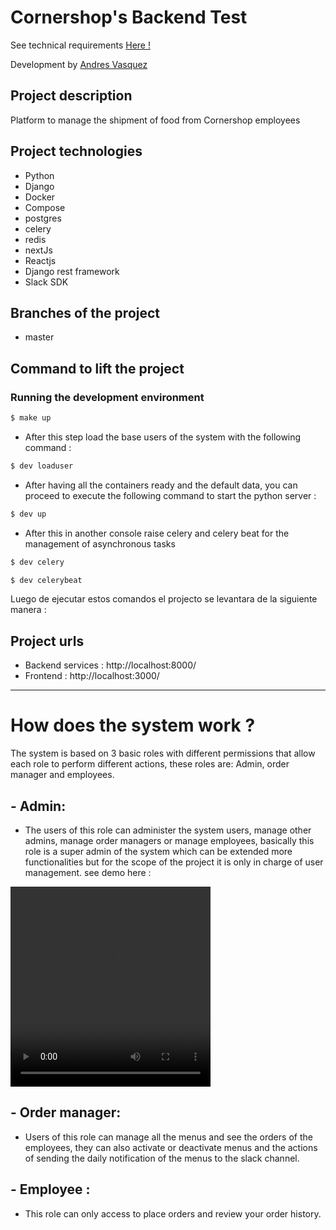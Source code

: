 # Cornershop's Backend Test

See technical requirements [Here !](https://github.com/Anfevazu/backend-test-cornershop/blob/master/Documentation/technical_requirements.md)

Development by [Andres Vasquez](https://github.com/anfevazu)

## Project description

Platform to manage the shipment of food from Cornershop employees

## Project technologies

- Python
- Django
- Docker
- Compose
- postgres
- celery
- redis
- nextJs
- Reactjs
- Django rest framework
- Slack SDK


## Branches of the project

- master


## Command to lift the project
### Running the development environment


```bash
$ make up
```
- After this step load the base users of the system with the following command :
```bash
$ dev loaduser
```
- After having all the containers ready and the default data, you can proceed to execute the following command to start the python server :
```bash
$ dev up
```
- After this in another console raise celery and celery beat for the management of asynchronous tasks

```bash
$ dev celery
```
```bash
$ dev celerybeat
```

Luego de ejecutar estos comandos el projecto se levantara de la siguiente manera :

## Project urls

- Backend services : http://localhost:8000/
- Frontend : http://localhost:3000/
----------

# How does the system work ?

The system is based on 3 basic roles with different permissions that allow each role to perform different actions, these roles are: Admin, order manager and employees.

## - Admin:
- The users of this role can administer the system users, manage other admins, manage order managers or manage employees, basically this role is a super admin of the system which can be extended more functionalities but for the scope of the project it is only in charge of user management.
see demo here :
<video width="320" height="320" controls>
  <source src="https://github.com/Anfevazu/backend-test-cornershop/blob/master/Documentation/videos/admin.mp4" type="video/mp4">
</video>




## - Order manager:
- Users of this role can manage all the menus and see the orders of the employees, they can also activate or deactivate menus and the actions of sending the daily notification of the menus to the slack channel.

## - Employee :
- This role can only access to place orders and review your order history.
